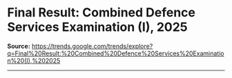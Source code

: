 # Final Result: Combined Defence Services Examination (I), 2025

**Source:** https://trends.google.com/trends/explore?q=Final%20Result:%20Combined%20Defence%20Services%20Examination%20(I),%202025

---


